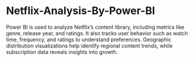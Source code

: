 # Netflix-Analysis-By-Power-BI
Power BI is used to analyze Netflix’s content library, including metrics like genre, release year, and ratings. It also tracks user behavior such as watch time, frequency, and ratings to understand preferences. Geographic distribution visualizations help identify regional content trends, while subscription data reveals insights into growth.
